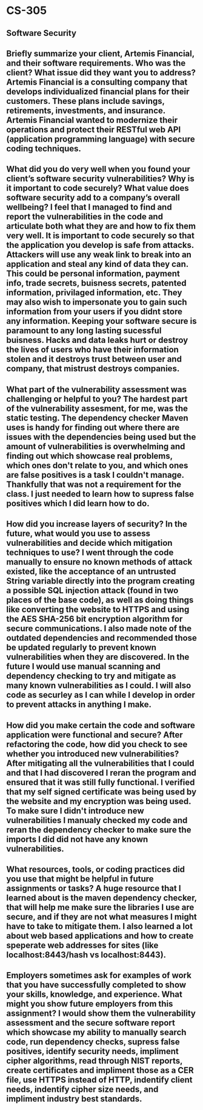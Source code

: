 # CS-305
Software Security
-----------------
Briefly summarize your client, Artemis Financial, and their software requirements. Who was the client? What issue did they want you to address?
Artemis Financial is a consulting company that develops individualized financial plans for their customers. These plans include savings, retirements, investments, and insurance. Artemis Financial wanted to modernize their operations and protect their RESTful web API (application programming language) with secure coding techniques.
-----------------
What did you do very well when you found your client’s software security vulnerabilities? Why is it important to code securely? What value does software security add to a company’s overall wellbeing?
I feel that I managed to find and report the vulnerabilities in the code and articulate both what they are and how to fix them very well. It is important to code securely so that the application you develop is safe from attacks. Attackers will use any weak link to break into an application and steal any kind of data they can. This could be personal information, payment info, trade secrets, buisness secrets, patented information, privilaged information, etc. They may also wish to impersonate you to gain such information from your users if you didnt store any information. Keeping your software secure is paramount to any long lasting sucessful buisness. Hacks and data leaks hurt or destroy the lives of users who have their information stolen and it destroys trust between user and company, that mistrust destroys companies.
-----------------
What part of the vulnerability assessment was challenging or helpful to you?
The hardest part of the vulnerability assesment, for me, was the static testing. The dependency checker Maven uses is handy for finding out where there are issues with the dependencies being used but the amount of vulnerabilities is overwhelming and finding out which showcase real problems, which ones don't relate to you, and which ones are false positives is a task I couldn't manage. Thankfully that was not a requirement for the class. I just needed to learn how to supress false positives which I did learn how to do.
-----------------
How did you increase layers of security? In the future, what would you use to assess vulnerabilities and decide which mitigation techniques to use?
I went through the code manually to ensure no known methods of attack existed, like the acceptance of an untrusted String variable directly into the program creating a possible SQL injection attack (found in two places of the base code), as well as doing things like converting the website to HTTPS and using the AES SHA-256 bit encryption algorithm for secure communications. I also made note of the outdated dependencies and recommended those be updated regularly to prevent known vulnerabilities when they are discovered. In the future I would use manual scanning and dependency checking to try and mitigate as many known vulnerabilities as I could. I will also code as securley as I can while I develop in order to prevent attacks in anything I make. 
-----------------
How did you make certain the code and software application were functional and secure? After refactoring the code, how did you check to see whether you introduced new vulnerabilities?
After mitigating all the vulnerabilities that I could and that I had discovered I reran the program and ensured that it was still fully functional. I verified that my self signed certificate was being used by the website and my encryption was being used. To make sure I didn't introduce new vulnerabilities I manualy checked my code and reran the dependency checker to make sure the imports I did did not have any known vulnerabilities.
-----------------
What resources, tools, or coding practices did you use that might be helpful in future assignments or tasks?
A huge resource that I learned about is the maven dependency checker, that will help me make sure the libraries I use are secure, and if they are not what measures I might have to take to mitigate them. I also learned a lot about web based applications and how to create speperate web addresses for sites (like localhost:8443/hash vs localhost:8443).
-----------------
Employers sometimes ask for examples of work that you have successfully completed to show your skills, knowledge, and experience. What might you show future employers from this assignment?
I would show them the vulnerability assessment and the secure software report which showcase my ability to manually search code, run dependency checks, supress false positives, identify security needs, impliment cipher algorithms, read through NIST reports, create certificates and impliment those as a CER file, use HTTPS instead of HTTP, indentify client needs, indentify cipher size needs, and impliment industry best standards.
-----------------

